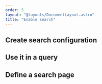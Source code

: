 ```yaml
---
order: 5
layout: "@layouts/DocumentLayout.astro"
title: "Enable search"
---
```


## Create search configuration

## Use it in a query

## Define a search page
